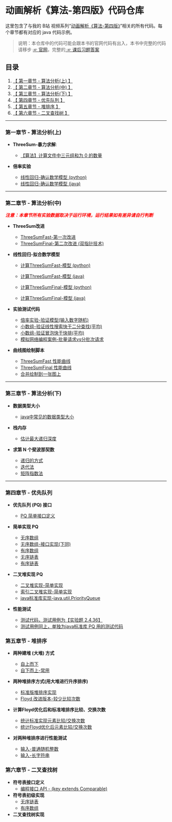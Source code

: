 # 动画解析《算法-第四版》代码仓库

这里包含了与我的 B站 视频系列“[动画解析《算法-第四版》](https://space.bilibili.com/472759461/channel/collectiondetail?sid=1719279&ctype=0)”相关的所有代码。每个章节都有对应的 java 代码示例。


> 说明：本仓库中的代码可能会跟本书的官网代码有出入，本书中完整的代码请移步 [☞ 官网](https://algs4.cs.princeton.edu/code/)，完整的[ ☞ 课后习题答案](https://github.com/reneargento/algorithms-sedgewick-wayne/tree/master)


## 目录

1. [【 第一章节 - 算法分析(上) 】](#第一章节---算法分析上)
2. [【 第二章节 - 算法分析(中) 】](#第二章节---算法分析中)
3. [【 第三章节 - 算法分析(下) 】](#第三章节---算法分析下)
4. [【 第四章节 - 优先队列 】](#第四章节---优先队列)
5. [【 第五章节 - 堆排序 】](#第五章节---堆排序)
6. [【 第六章节 - 二叉查找树 】](#第六章节---二叉查找树)

---

### 第一章节 - 算法分析(上)

- **ThreeSum-暴力求解**: 
  - [【算法】计算文件中三元组和为 0 的数量](./src/main/java/analysis_of_algorithms/ThreeSum.java)


- **倍率实验**
  - [线性回归-确认数学模型 (python)](scripts/analysis_of_algorithms/power_law_model_estimator.py)
  - [线性回归-确认数学模型 (java)](./src/main/java/analysis_of_algorithms/LinearRegression.java)
   
---

### 第二章节 - 算法分析(中)

<span style="color:red;font-weight:bold"><i>注意：本章节所有实验数据取决于运行环境，运行结果如有差异请自行判断</i></bold></span>

- **ThreeSum改进**
  - [ThreeSumFast-第一次改进](./src/main/java/analysis_of_algorithms/ThreeSumFast.java)
  - [ThreeSumFinal-第二次改进 (双指针技术)](./src/main/java/analysis_of_algorithms/ThreeSumFinal.java)
  

- **线性回归-拟合数学模型**
  - [计算ThreeSumFast-模型 (python)](scripts/analysis_of_algorithms/ThreeSumFast_model_fitting.py)
  - [计算ThreeSumFast-模型 (java)](scripts/analysis_of_algorithms/ThreeSumFast_model_fitting.py)

  - [计算ThreeSumFinal-模型 (python)](scripts/analysis_of_algorithms/ThreeSumFast_model_fitting.py)
  - [计算ThreeSumFinal-模型 (java)](src/main/java/analysis_of_algorithms/ThreeSumFinalModelFitting.java)


- **实验测试代码**
  - [倍率实验-验证模型(输入数字随机)](src/main/java/analysis_of_algorithms/DoublingTest.java)
  - [小数组-验证线性搜索快于二分查找(平均)](src/main/java/analysis_of_algorithms/SearchComparison.java)
  - [小数组-验证冒泡快于快排(平均)](src/main/java/analysis_of_algorithms/SortComparison.java)
  - [模拟网络编程案例-批量请求vs分批次请求](src/main/java/analysis_of_algorithms/DatabaseQueryComparison.java)


- **曲线图绘制脚本**
  - [ThreeSumFast 性能曲线](scripts/analysis_of_algorithms/plot_math_model.py)
  - [ThreeSumFinal 性能曲线](scripts/analysis_of_algorithms/plot_math_model2.py)
  - [合并绘制到一张图上](scripts/analysis_of_algorithms/plot_math_model3.py)

---

### 第三章节 - 算法分析(下)

- **数据类型大小**
  - [java中常见的数据类型大小](src/main/java/analysis_of_algorithms/MemoryAnalysis.java)

- **栈内存**
  - [估计最大递归深度](src/main/java/analysis_of_algorithms/InfiniteRecursion.java)

- **求第 N 个斐波那契数**
  - [递归的方式](src/main/java/analysis_of_algorithms/FibonacciRecursive.java)
  - [迭代法](src/main/java/analysis_of_algorithms/FibonacciLoop.java)
  - [矩阵指数法](src/main/java/analysis_of_algorithms/MatrixExponentiation.java)

---

### 第四章节 - 优先队列

- **优先队列 (PQ) 接口**
  - [PQ 简单接口定义](src/main/java/priority_queues/PriorityQueue.java)

- **简单实现 PQ**
  * [无序数组](src/main/java/priority_queues/UnorderedArrayPQ.java)
  * [无序数组-接口实现(下同)](src/main/java/priority_queues/UnorderedArrayPQImpl.java)
  * [有序数组](src/main/java/priority_queues/UnorderedArrayPQ.java)
  * [无序链表](src/main/java/priority_queues/UnorderedArrayPQ.java)
  * [有序链表](src/main/java/priority_queues/UnorderedArrayPQ.java)
  

- **二叉堆实现 PQ**
  - [二叉堆实现-简单实现](src/main/java/priority_queues/BinaryHeapPQ.java)
  - [索引二叉堆实现-简单实现](src/main/java/priority_queues/IndexedBinaryHeap.java)
  - [java标准库实现-java.util.PriorityQueue](src/main/java/priority_queues/PriorityQueueExample.java)

- **性能测试**
  - [测试代码，测试用例为【实验题 2.4.36】](src/main/java/priority_queues/PerformanceTest.java)
  - [测试用例同上，单独为java标准库 PQ 用的测试代码](src/main/java/priority_queues/PerformanceTest2.java)
   
### 第五章节 - 堆排序

- **两种建堆 (大堆) 方式**
  * [自上而下](src/main/java/heap_sort/HeapTopDown.java)
  * [自下而上-常用](src/main/java/heap_sort/HeapTopDown.java)

- **两种堆排序方式(用大堆进行升序排序)**
  * [标准版堆排序实现](src/main/java/heap_sort/HeapSortOrigin.java)
  * [Floyd 改进版本-较少比较次数](src/main/java/heap_sort/HeapSortFloyd.java)

- **计算Floyd优化后和标准堆排序比较、交换次数**
  * [统计标准实现元素比较/交换次数](src/main/java/heap_sort/HeapSortStandardCount.java) 
  * [统计Floyd优化后元素比较/交换次数](src/main/java/heap_sort/HeapSortFloydCount.java) 

- **对两种堆排序进行性能测试**
  * [输入-普通随机整数](src/main/java/heap_sort/HeapSortPerformanceTest.java)
  * [输入-长字符串](src/main/java/heap_sort/HeapSortStringPerformanceTest.java)


### 第六章节 - 二叉查找树

- **符号表接口定义**
  - [编程接口 API - (key extends Comparable)](src/main/java/symbol_table/OrderedSymbolTable.java)
- **符号表初级实现**
  - [无序链表](src/main/java/symbol_table/SearchST/SequentialSearchST.java)
  - [有序数组](src/main/java/symbol_table/SearchST/BinarySearchST.java)
- **二叉查找树实现**